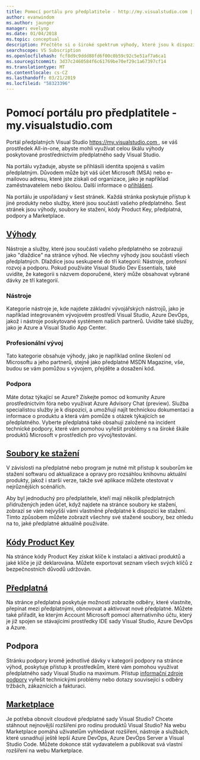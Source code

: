 ```yaml
---
title: Pomocí portálu pro předplatitele - http://my.visualstudio.com | Dokumentace Microsoftu
author: evanwindom
ms.author: jaunger
manager: evelynp
ms.date: 01/04/2018
ms.topic: conceptual
description: Přečtěte si o široké spektrum výhody, které jsou k dispozici na na portálu předplatných sady Visual Studio
searchscope: VS Subscription
ms.openlocfilehash: fcf8d9c9ddd88fd6f00c0b59c92c5e51af7a6ca1
ms.sourcegitcommit: 3d37c2460584f6c61769be70ef29c1a67397cf14
ms.translationtype: MT
ms.contentlocale: cs-CZ
ms.lasthandoff: 03/21/2019
ms.locfileid: "58323396"
---
```

# <a name="using-the-subscriber-portal---myvisualstudiocom"></a>Pomocí portálu pro předplatitele - my.visualstudio.com

Portál předplatných Visual Studio [ https://my.visualstudio.com ](https://my.visualstudio.com?wt.mc_id=o~msft~docs), se váš prostředek All-in-one, abyste mohli využívat celou škálu výhody poskytované prostřednictvím předplatného sady Visual Studio.

Na portálu vyžaduje, abyste se přihlásili identita spojená s vaším předplatným.  Důvodem může být váš účet Microsoft (MSA) nebo e-mailovou adresu, které jste získali od organizace, jako je například zaměstnavatelem nebo školou.  Další informace o [přihlášení](signing-in.md).

Na portálu je uspořádaný v šest stránek.  Každá stránka poskytuje přístup k jiné produkty nebo služby, které jsou součástí vašeho předplatného.  Šest stránek jsou výhody, soubory ke stažení, kódy Product Key, předplatná, podpory a Marketplace.

## <a name="benefitshttpsmyvisualstudiocombenefitswtmcidomsftdocs"></a>[Výhody](https://my.visualstudio.com/benefits?wt.mc_id=o~msft~docs)
Nástroje a služby, které jsou součástí vašeho předplatného se zobrazují jako "dlaždice" na stránce výhod.  Ne všechny výhody jsou součástí všech předplatných. Dlaždice jsou seskupené do tří kategorií:  Nástroje, profesní rozvoj a podporu.  Pokud používáte Visual Studio Dev Essentials, také uvidíte, že kategorii s názvem doporučené, který může obsahovat vybrané dávky ze tří kategorií.

### <a name="tools"></a>Nástroje
Kategorie nástroje je, kde najdete základní vývojářských nástrojů, jako je například integrovaném vývojovém prostředí Visual Studio, Azure DevOps, jakož i nástroje poskytované systémem našich partnerů.  Uvidíte také služby, jako je Azure a Visual Studio App Center.

### <a name="professional-development"></a>Profesionální vývoj
Tato kategorie obsahuje výhody, jako je například online školení od Microsoftu a jeho partnerů, stejně jako předplatné MSDN Magazine, vše, budou se vám pomůžou s vývojem, přejděte a dosažení kód.

### <a name="support"></a>Podpora
Máte dotaz týkající se Azure?  Získejte pomoc od komunity Azure prostřednictvím fóra nebo využívat Azure Advisory Chat (preview).  Služba specialistou služby je k dispozici, a umožňují najít technickou dokumentaci a informace o produktu a která vám pomůže s otázek týkajících se předplatného.  Vyberte předplatná také obsahují založené na incident technické podpory, které vám pomohou vyřešit problémy s na široké škále produktů Microsoft v prostředích pro vývoj/testování.

## <a name="downloadshttpsmyvisualstudiocomdownloadswtmcidomsftdocs"></a>[Soubory ke stažení](https://my.visualstudio.com/downloads?wt.mc_id=o~msft~docs)
V závislosti na předplatné nebo program je nutné mít přístup k souborům ke stažení softwaru od aktualizace a opravy pro rozsáhlou knihovnu aktuální produkty, jakož i starší verze, takže své aplikace můžete otestovat v nejrůznějších scénářích.

Aby byl jednoduchý pro předplatitele, kteří mají několik předplatných přidružených jeden účet, když najdete na stránce soubory ke stažení, zobrazí se vám nejvyšší vámi vlastněné předplatné k dispozici ke stažení.  Tímto způsobem můžete zobrazit všechny své stažené soubory, bez ohledu na to, jaké předplatné aktuálně používáte.

## <a name="product-keyshttpsmyvisualstudiocomproductkeyswtmcidomsftdocs"></a>[Kódy Product Key](https://my.visualstudio.com/productkeys?wt.mc_id=o~msft~docs)
Na stránce kódy Product Key získat klíče k instalaci a aktivaci produktů a jaké klíče je již deklarována.  Můžete exportovat seznam všech svých klíčů z bezpečnostních důvodů udržován.

## <a name="subscriptionshttpsmyvisualstudiocomsubscriptionswtmcidomsftdocs"></a>[Předplatná](https://my.visualstudio.com/subscriptions?wt.mc_id=o~msft~docs)
Na stránce předplatná poskytuje možnosti zobrazíte odběry, které vlastníte, přepínat mezi předplatnými, obnovovat a aktivovat nové předplatné. Můžete také přiřadit, ke kterým Account Microsoft pomocí alternativního účtu, který je již spojen se stávajícími prostředky IDE sady Visual Studio, Azure DevOps a Azure.

## <a name="support"></a>Podpora

Stránku podpory kromě jednotlivé dávky v kategorii podpory na stránce výhod, poskytuje přístup k prostředkům, které vám pomohou využívat předplatného sady Visual Studio na maximum. Přístup [informační zdroje podpory](https://visualstudio.microsoft.com/subscriptions/support/) vyřešit technickými problémy nebo dotazy související s odběry tržbách, zákaznících a fakturaci.

## <a name="marketplacehttpsmarketplacevisualstudiocom"></a>[Marketplace](https://marketplace.visualstudio.com/)

Je potřeba obnovit cloudové předplatné sady Visual Studio?  Chcete stáhnout nejnovější rozšíření pro rodinu produktů Visual Studio?  Na webu Marketplace pomáhá uživatelům vyhledávat rozšíření, nástroje a službách, které usnadňují ještě lepší Azure DevOps, Azure DevOps Server a Visual Studio Code. Můžete dokonce stát vydavatelem a publikovat svá vlastní rozšíření na webu Marketplace.
